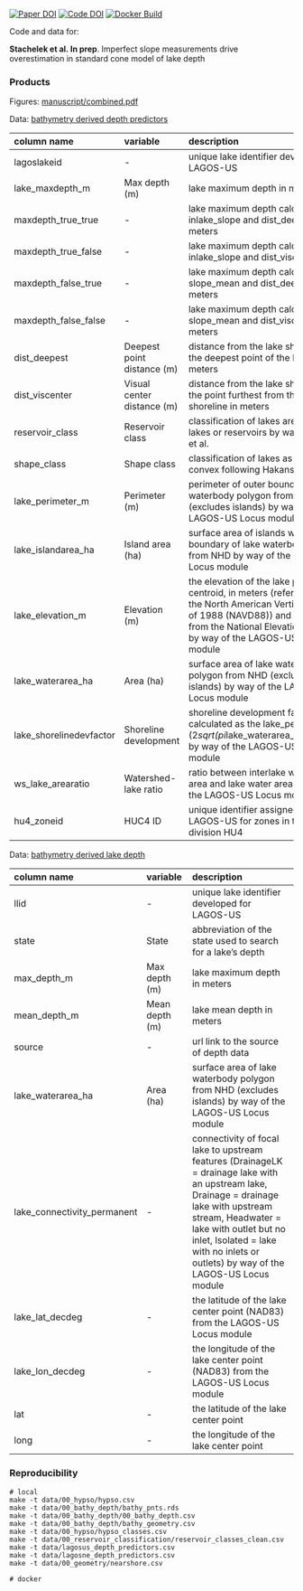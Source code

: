 
<!-- README.md is generated from README.Rmd. Please edit that file -->

[![Paper
DOI](https://img.shields.io/badge/Paper-DOI-blue.svg)](https://doi.org)
[![Code
DOI](https://img.shields.io/badge/Code-DOI-blue.svg)](https://doi.org/)
[![Docker
Build](https://img.shields.io/badge/Docker%20Image-jsta/bathymetry-green.svg)](https://cloud.docker.com/repository/docker/jsta/bathymetry)

Code and data for:

**Stachelek et al. In prep**. Imperfect slope measurements drive
overestimation in standard cone model of lake depth

### Products

Figures: [manuscript/combined.pdf](manuscript/combined.pdf)

Data: [bathymetry derived depth predictors](data/depth_predictors.csv)

| column name              | variable                   | description                                                                                                                                                                                                   |
|:-------------------------|:---------------------------|:--------------------------------------------------------------------------------------------------------------------------------------------------------------------------------------------------------------|
| lagoslakeid              | \-                         | unique lake identifier developed for LAGOS-US                                                                                                                                                                 |
| lake\_maxdepth\_m        | Max depth (m)              | lake maximum depth in meters                                                                                                                                                                                  |
| maxdepth\_true\_true     | \-                         | lake maximum depth calculated from inlake\_slope and dist\_deepest in meters                                                                                                                                  |
| maxdepth\_true\_false    | \-                         | lake maximum depth calculated from inlake\_slope and dist\_viscenter                                                                                                                                          |
| maxdepth\_false\_true    | \-                         | lake maximum depth calculated from slope\_mean and dist\_deepest in meters                                                                                                                                    |
| maxdepth\_false\_false   | \-                         | lake maximum depth calculated from slope\_mean and dist\_viscenter in meters                                                                                                                                  |
| dist\_deepest            | Deepest point distance (m) | distance from the lake shoreline to the deepest point of the lake in meters                                                                                                                                   |
| dist\_viscenter          | Visual center distance (m) | distance from the lake shoreline to the point furthest from the lake shoreline in meters                                                                                                                      |
| reservoir\_class         | Reservoir class            | classification of lakes are natural lakes or reservoirs by way of Polus et al.                                                                                                                                |
| shape\_class             | Shape class                | classification of lakes as concave or convex following Hakanson (1977)                                                                                                                                        |
| lake\_perimeter\_m       | Perimeter (m)              | perimeter of outer boundary of lake waterbody polygon from the NHD (excludes islands) by way of the LAGOS-US Locus module                                                                                     |
| lake\_islandarea\_ha     | Island area (ha)           | surface area of islands within outer boundary of lake waterbody polygon from NHD by way of the LAGOS-US Locus module                                                                                          |
| lake\_elevation\_m       | Elevation (m)              | the elevation of the lake polygon centroid, in meters (referenced to the North American Vertical Datum of 1988 (NAVD88)) and obtained from the National Elevation Dataset by way of the LAGOS-US Locus module |
| lake\_waterarea\_ha      | Area (ha)                  | surface area of lake waterbody polygon from NHD (excludes islands) by way of the LAGOS-US Locus module                                                                                                        |
| lake\_shorelinedevfactor | Shoreline development      | shoreline development factor calculated as the lake\_perimeter\_m / (2*sqrt(pi*lake\_waterarea\_ha\*10000)) by way of the LAGOS-US Locus module                                                               |
| ws\_lake\_arearatio      | Watershed-lake ratio       | ratio between interlake watershed area and lake water area by way of the LAGOS-US Locus module                                                                                                                |
| hu4\_zoneid              | HUC4 ID                    | unique identifier assigned by LAGOS-US for zones in the spatial division HU4                                                                                                                                  |

Data: [bathymetry derived lake
depth](data/00_bathy_depth/00_bathy_depth.csv)

| column name                   | variable       | description                                                                                                                                                                                                                                                                 |
|:------------------------------|:---------------|:----------------------------------------------------------------------------------------------------------------------------------------------------------------------------------------------------------------------------------------------------------------------------|
| llid                          | \-             | unique lake identifier developed for LAGOS-US                                                                                                                                                                                                                               |
| state                         | State          | abbreviation of the state used to search for a lake’s depth                                                                                                                                                                                                                 |
| max\_depth\_m                 | Max depth (m)  | lake maximum depth in meters                                                                                                                                                                                                                                                |
| mean\_depth\_m                | Mean depth (m) | lake mean depth in meters                                                                                                                                                                                                                                                   |
| source                        | \-             | url link to the source of depth data                                                                                                                                                                                                                                        |
| lake\_waterarea\_ha           | Area (ha)      | surface area of lake waterbody polygon from NHD (excludes islands) by way of the LAGOS-US Locus module                                                                                                                                                                      |
| lake\_connectivity\_permanent | \-             | connectivity of focal lake to upstream features (DrainageLK = drainage lake with an upstream lake, Drainage = drainage lake with upstream stream, Headwater = lake with outlet but no inlet, Isolated = lake with no inlets or outlets) by way of the LAGOS-US Locus module |
| lake\_lat\_decdeg             | \-             | the latitude of the lake center point (NAD83) from the LAGOS-US Locus module                                                                                                                                                                                                |
| lake\_lon\_decdeg             | \-             | the longitude of the lake center point (NAD83) from the LAGOS-US Locus module                                                                                                                                                                                               |
| lat                           | \-             | the latitude of the lake center point                                                                                                                                                                                                                                       |
| long                          | \-             | the longitude of the lake center point                                                                                                                                                                                                                                      |

### Reproducibility

``` shell
# local
make -t data/00_hypso/hypso.csv
make -t data/00_bathy_depth/bathy_pnts.rds
make -t data/00_bathy_depth/00_bathy_depth.csv
make -t data/00_bathy_depth/bathy_geometry.csv
make -t data/00_hypso/hypso_classes.csv
make -t data/00_reservoir_classification/reservoir_classes_clean.csv
make -t data/lagosus_depth_predictors.csv
make -t data/lagosne_depth_predictors.csv
make -t data/00_geometry/nearshore.csv
```

``` shell
# docker
```
